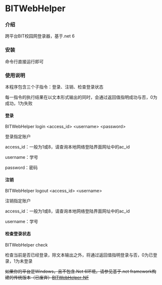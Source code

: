 # BITWebHelper

### 介绍

跨平台BIT校园网登录器，基于.net 6



### 安装

命令行直接运行即可



### 使用说明

本程序包含三个子指令：登录、注销、检查登录状态

每一指令的执行结果在以文本形式输出的同时，会通过返回值指明成功与否，0为成功，1为失败



#### 登录

BITWebHelper login \<access_id\> \<username\> \<password\>

登录指定账户

access_id：一般为1或8，请查询本地网络登陆界面网址中的ac_id

username：学号

password：密码



#### 注销

BITWebHelper logout \<access_id\> \<username\>

注销指定账户

access_id：一般为1或8，请查询本地网络登陆界面网址中的ac_id

username：学号



#### 检查登录状态

BITWebHelper check

检查当前是否已经登录，除文本输出之外，将通过返回值指明登录与否，0为已登录，1为未登录





~~如果你的平台是Windows，且不包含.Net 6环境，请参见基于.net framework构建的传统版本（已废弃）[BITWebHelper-NF](https://gitee.com/ckblau/bitwebhelper-nf)~~

